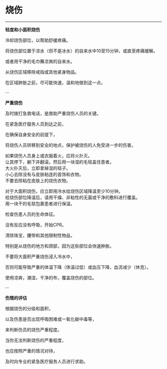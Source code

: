 # 烧伤

---

**轻度和小面积烧伤**

冷却烧伤部位，以帮助舒缓疼痛。

将烧伤部位置于凉水（但不是冰水）的自来水中10至15分钟，或直至疼痛缓解。

或者用干净的毛巾蘸凉爽的自来水。

从烧伤区域移除戒指或其他紧身物品。

在区域肿胀之前，尽可能快速，温和地做到这一点。

···

**严重烧伤**

及时拨打急救电话，是救助严重烧伤人员的关键。

在紧急医疗服务人员到达之前，

在确保自身安全的前提下，

将烧伤人员转移到安全的地点，保护被烧伤的人免受进一步的伤害。  
  
如果烧伤人员身上或衣服着火，应将火扑灭。  
让其停下，躺下并翻滚。然后用一块湿的毛毯盖住患者。  
大火扑灭后，立即拿掉湿的毯子。  
小心去除没有与皮肤粘连的首饰和衣物。  
不要去除粘在皮肤上的烧伤衣物。  
  
对于大面积烧伤，应立即用冷水给烧伤区域降温至少10分钟。  
给烧伤部位降温后，请用干燥、非粘性的无菌或干净的敷料进行覆盖。  
用一块干的毛毯包裹患者进行保温。



检查伤患人员的生命体征。

没有反应没有呼吸，开始CPR。

清除珠宝，腰带和其他限制性物品，

特别是从烧伤的地方和颈部，因为这些部位会快速肿胀。

不要将大面积严重烧伤浸入冷水中，

否则可能导致严重的体温下降（体温过低）或血压下降，血流减少（休克）。

使用凉爽，潮湿，干净的布，覆盖烧伤的部位。

···

**伤情的评估**

根据烧伤的分级和面积，

以及伤患是否出现呼吸困难或一氧化碳中毒等，

来判断伤员的烧伤严重程度。

当你无法判断烧伤的严重程度，

也应按照严重的情况对待，

及时向专业的紧急医疗服务人员进行求助。

